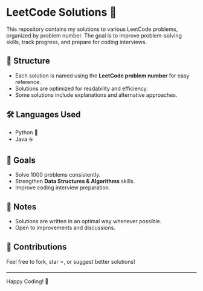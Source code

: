 # LeetCode Solutions 🚀

This repository contains my solutions to various LeetCode problems, organized by problem number. The goal is to improve problem-solving skills, track progress, and prepare for coding interviews.

## 📌 Structure
- Each solution is named using the **LeetCode problem number** for easy reference.
- Solutions are optimized for readability and efficiency.
- Some solutions include explanations and alternative approaches.

## 🛠️ Languages Used
- Python 🐍
- Java ☕

## 🚀 Goals
- Solve 1000 problems consistently.
- Strengthen **Data Structures & Algorithms** skills.
- Improve coding interview preparation.

## 📜 Notes
- Solutions are written in an optimal way whenever possible.
- Open to improvements and discussions.

## 🤝 Contributions
Feel free to fork, star ⭐, or suggest better solutions!

---
Happy Coding! 🚀
